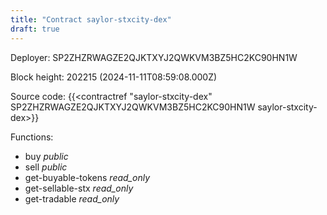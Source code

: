 ```yaml
---
title: "Contract saylor-stxcity-dex"
draft: true
---
```

Deployer: SP2ZHZRWAGZE2QJKTXYJ2QWKVM3BZ5HC2KC90HN1W


 



Block height: 202215 (2024-11-11T08:59:08.000Z)

Source code: {{<contractref "saylor-stxcity-dex" SP2ZHZRWAGZE2QJKTXYJ2QWKVM3BZ5HC2KC90HN1W saylor-stxcity-dex>}}

Functions:

* buy _public_
* sell _public_
* get-buyable-tokens _read_only_
* get-sellable-stx _read_only_
* get-tradable _read_only_
